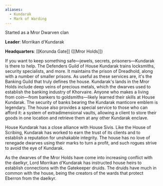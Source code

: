 ```yaml
---
aliases:
  - Kundarak
  - Mark of Warding
---
```

Started as a Mror Dwarven clan

**Leader**: Morrikan d'Kundarak

**Headquarters**: [[Korunda Gate]] ([[Mror Holds]])

If you want to keep something safe—jewels, secrets, prisoners—Kundarak is there to help. The Defenders Guild of House Kundarak trains locksmiths, security specialists, and more. It maintains the prison of Dreadhold, along with a number of smaller prisons. As useful as these services are, it's the Banking Guild that truly defines the house. Kundarak's lands in the Mror Holds include deep veins of precious metals, which the dwarves used to establish the banking industry of Khorvaire. Anyone who makes a living from coin—from bankers to goldsmiths—likely learned their skills at House Kundarak. The security of banks bearing the Kundarak manticore emblem is legendary. The house also provides a special service to those who can afford it: a system of extradimensional vaults, allowing a client to store their goods in one location and retrieve them at any other Kundarak enclave.

House Kundarak has a close alliance with House Sivis. Like the House of Scribing, Kundarak has worked to earn the trust of its clients and to establish a reputation for unshakable integrity. The house has no love of renegade dwarves using their marks to turn a profit, and such rogues strive to avoid the eye of Kundarak.

As the dwarves of the Mror Holds have come into increasing conflict with the daelkyr, Lord Morrikan d'Kundarak has instructed house heirs to establish connections with the Gatekeeper druids. The druids have much in common with the house, being the creators of the wards that protect Eberron from the daelkyr.